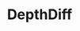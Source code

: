---
layout: page
title: DepthDiff
description: Agnoistic noise removal in depth imagesusing diffusion. This project is an unpublished work done at RRC.
img: assets/img/projects/depth_diff.png
redirect: https://github.com/devapi016/DepthDiff
importance: 2
category: Reports
---